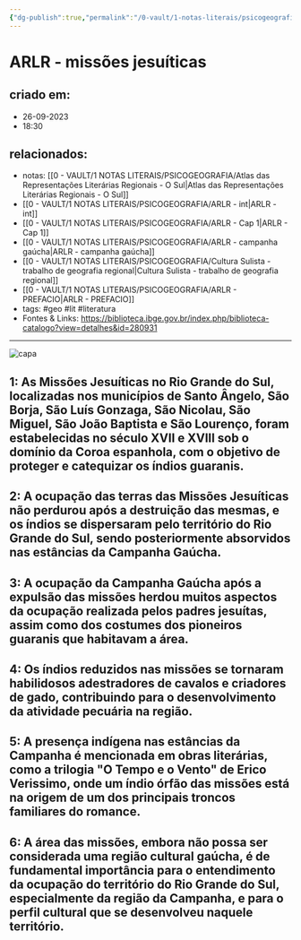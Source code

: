 ```yaml
---
{"dg-publish":true,"permalink":"/0-vault/1-notas-literais/psicogeografia/arlr-missoes-jesuiticas/","tags":["geo","lit","literatura"],"dgHomeLink":true,"dgShowLocalGraph":true,"dgShowFileTree":true,"dgEnableSearch":true,"noteIcon":""}
---
```


# ARLR - missões jesuíticas

## criado em: 
- 26-09-2023
- 18:30
## relacionados:
- notas: [[0 - VAULT/1 NOTAS LITERAIS/PSICOGEOGRAFIA/Atlas das Representações Literárias Regionais - O Sul\|Atlas das Representações Literárias Regionais - O Sul]]
- [[0 - VAULT/1 NOTAS LITERAIS/PSICOGEOGRAFIA/ARLR - int\|ARLR - int]]
- [[0 - VAULT/1 NOTAS LITERAIS/PSICOGEOGRAFIA/ARLR - Cap 1\|ARLR - Cap 1]]
- [[0 - VAULT/1 NOTAS LITERAIS/PSICOGEOGRAFIA/ARLR - campanha gaúcha\|ARLR - campanha gaúcha]]
- [[0 - VAULT/1 NOTAS LITERAIS/PSICOGEOGRAFIA/Cultura Sulista - trabalho de geografia regional\|Cultura Sulista - trabalho de geografia regional]]
- [[0 - VAULT/1 NOTAS LITERAIS/PSICOGEOGRAFIA/ARLR - PREFACIO\|ARLR - PREFACIO]]
- tags: #geo #lit #literatura 
- Fontes & Links: https://biblioteca.ibge.gov.br/index.php/biblioteca-catalogo?view=detalhes&id=280931
---

![capa](https://cdn.rcn67.com.br/upload/dn_noticia/2016/11/93525.jpg)


## 1: As Missões Jesuíticas no Rio Grande do Sul, localizadas nos municípios de Santo Ângelo, São Borja, São Luís Gonzaga, São Nicolau, São Miguel, São João Baptista e São Lourenço, foram estabelecidas no século XVII e XVIII sob o domínio da Coroa espanhola, com o objetivo de proteger e catequizar os índios guaranis.

## 2: A ocupação das terras das Missões Jesuíticas não perdurou após a destruição das mesmas, e os índios se dispersaram pelo território do Rio Grande do Sul, sendo posteriormente absorvidos nas estâncias da Campanha Gaúcha.

## 3: A ocupação da Campanha Gaúcha após a expulsão das missões herdou muitos aspectos da ocupação realizada pelos padres jesuítas, assim como dos costumes dos pioneiros guaranis que habitavam a área.

## 4: Os índios reduzidos nas missões se tornaram habilidosos adestradores de cavalos e criadores de gado, contribuindo para o desenvolvimento da atividade pecuária na região.

## 5: A presença indígena nas estâncias da Campanha é mencionada em obras literárias, como a trilogia "O Tempo e o Vento" de Erico Verissimo, onde um índio órfão das missões está na origem de um dos principais troncos familiares do romance.

## 6: A área das missões, embora não possa ser considerada uma região cultural gaúcha, é de fundamental importância para o entendimento da ocupação do território do Rio Grande do Sul, especialmente da região da Campanha, e para o perfil cultural que se desenvolveu naquele território.